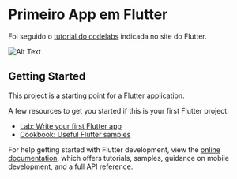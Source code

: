 # Primeiro App em Flutter

Foi seguido o [tutorial do codelabs](https://codelabs.developers.google.com/codelabs/flutter-codelab-first?hl=pt-br#0) indicada no site do Flutter.

![Alt Text](https://codelabs.developers.google.com/codelabs/flutter-codelab-first/img/1d26af443561f39c.gif)

## Getting Started

This project is a starting point for a Flutter application.

A few resources to get you started if this is your first Flutter project:

- [Lab: Write your first Flutter app](https://docs.flutter.dev/get-started/codelab)
- [Cookbook: Useful Flutter samples](https://docs.flutter.dev/cookbook)

For help getting started with Flutter development, view the
[online documentation](https://docs.flutter.dev/), which offers tutorials,
samples, guidance on mobile development, and a full API reference.
